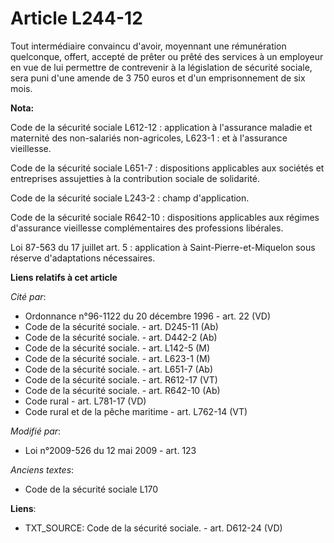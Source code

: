 # Article L244-12

Tout intermédiaire convaincu d'avoir, moyennant une rémunération quelconque, offert, accepté de prêter ou prêté des services
à un employeur en vue de lui permettre de contrevenir à la législation de sécurité sociale, sera puni d'une amende de 3 750
euros et d'un emprisonnement de six mois.

**Nota:**

Code de la sécurité sociale L612-12 : application à l'assurance maladie et maternité des non-salariés non-agricoles, L623-1 :
et à l'assurance vieillesse. 

Code de la sécurité sociale L651-7 : dispositions applicables aux sociétés et entreprises assujetties à la contribution
sociale de solidarité. 

Code de la sécurité sociale L243-2 : champ d'application. 

Code de la sécurité sociale R642-10 : dispositions applicables aux régimes d'assurance vieillesse complémentaires des
professions libérales. 

Loi 87-563 du 17 juillet art. 5 : application à Saint-Pierre-et-Miquelon sous réserve d'adaptations nécessaires.

**Liens relatifs à cet article**

_Cité par_:

  - Ordonnance n°96-1122 du 20 décembre 1996 - art. 22 (VD)
  - Code de la sécurité sociale. - art. D245-11 (Ab)
  - Code de la sécurité sociale. - art. D442-2 (Ab)
  - Code de la sécurité sociale. - art. L142-5 (M)
  - Code de la sécurité sociale. - art. L623-1 (M)
  - Code de la sécurité sociale. - art. L651-7 (Ab)
  - Code de la sécurité sociale. - art. R612-17 (VT)
  - Code de la sécurité sociale. - art. R642-10 (Ab)
  - Code rural - art. L781-17 (VD)
  - Code rural et de la pêche maritime - art. L762-14 (VT)

_Modifié par_:

  - Loi n°2009-526 du 12 mai 2009 - art. 123

_Anciens textes_:

  - Code de la sécurité sociale L170

**Liens**:

  - TXT_SOURCE: Code de la sécurité sociale. - art. D612-24 (VD)
